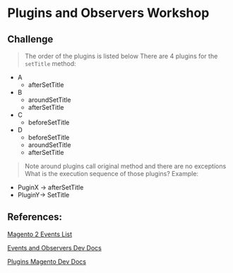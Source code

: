 # Plugins and Observers Workshop

## Challenge

> The order of the plugins is listed below
There are 4 plugins for the `setTitle` method:
* A
    * afterSetTitle
* B
    * aroundSetTitle
    * afterSetTitle
* C
    * beforeSetTitle
* D
    * beforeSetTitle
    * aroundSetTitle
    * afterSetTitle

> Note around plugins call original method and there are no exceptions
What is the execution sequence of those plugins? Example:
* PuginX -> afterSetTitle
* PluginY-> SetTitle

## References:

[Magento 2 Events List](https://www.mageplaza.com/magento-2-module-development/magento-2-events.html)

[Events and Observers Dev Docs](https://devdocs.magento.com/guides/v2.4/extension-dev-guide/events-and-observers.html)

[Plugins Magento Dev Docs](https://devdocs.magento.com/guides/v2.4/extension-dev-guide/plugins.html)
